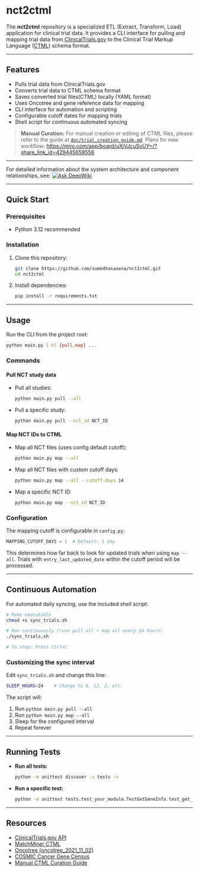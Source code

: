 # nct2ctml

The **nct2ctml** repository is a specialized ETL (Extract, Transform, Load) application for clinical trial data. It provides a CLI interface for pulling and mapping trial data from [ClinicalTrials.gov](https://clinicaltrials.gov/data-api/api#extapi) to the Clinical Trial Markup Language ([CTML](https://matchminer.gitbook.io/matchminer/deployment/ctml-and-trial-curation)) schema format.

---

## Features
- Pulls trial data from ClinicalTrials.gov
- Converts trial data to CTML schema format
- Saves converted trial files(CTML) locally (YAML format)
- Uses Oncotree and gene reference data for mapping
- CLI interface for automation and scripting
- Configurable cutoff dates for mapping trials
- Shell script for continuous automated syncing

> **Manual Curation:**
> For manual creation or editing of CTML files, please refer to the guide at [`doc/trial_creation_guide.md`](doc/trial_creation_guide.md).
> Plans for new workflow: https://miro.com/app/board/uXjVJcuSvUY=/?share_link_id=429445659556
---

For detailed information about the system architecture and component relationships, see:
[![Ask DeepWiki](https://deepwiki.com/badge.svg)](https://deepwiki.com/sumedhasaxena/nct2ctml)

---

## Quick Start

### Prerequisites
- Python 3.12 recommended

### Installation
1. Clone this repository:
   ```bash
   git clone https://github.com/sumedhasaxena/nct2ctml.git
   cd nct2ctml
   ```
2. Install dependencies:
   ```bash
   pip install -r requirements.txt
   ```

---

## Usage

Run the CLI from the project root:

```bash
python main.py [-h] {pull,map} ...
```

### Commands

#### Pull NCT study data
- Pull all studies:
  ```bash
  python main.py pull --all
  ```
- Pull a specific study:
  ```bash
  python main.py pull --nct_id NCT_ID
  ```

#### Map NCT IDs to CTML
- Map all NCT files (uses config default cutoff):
  ```bash
  python main.py map --all
  ```
- Map all NCT files with custom cutoff days:
  ```bash
  python main.py map --all --cutoff-days 14
  ```
- Map a specific NCT ID:
  ```bash
  python main.py map --nct_id NCT_ID
  ```

### Configuration

The mapping cutoff is configurable in `config.py`:
```python
MAPPING_CUTOFF_DAYS = 1  # Default: 1 day
```

This determines how far back to look for updated trials when using `map --all`. Trials with `entry_last_updated_date` within the cutoff period will be processed.

---

## Continuous Automation

For automated daily syncing, use the included shell script:

```bash
# Make executable
chmod +x sync_trials.sh

# Run continuously (runs pull all + map all every 24 hours)
./sync_trials.sh

# To stop: Press Ctrl+C
```

### Customizing the sync interval

Edit `sync_trials.sh` and change this line:
```bash
SLEEP_HOURS=24    # Change to 6, 12, 2, etc.
```

The script will:
1. Run `python main.py pull --all`
2. Run `python main.py map --all`
3. Sleep for the configured interval
4. Repeat forever

---

## Running Tests

- **Run all tests:**
  ```bash
  python -m unittest discover -s tests -v
  ```
- **Run a specific test:**
  ```bash
  python -m unittest tests.test_your_module.TestGetGeneInfo.test_get_gene_info -v
  ```

---

## Resources
- [ClinicalTrials.gov API](https://clinicaltrials.gov/data-api/api#extapi)
- [MatchMiner CTML](https://matchminer.gitbook.io/matchminer/deployment/ctml-and-trial-curation)
- [Oncotree (oncotree_2021_11_02)](https://oncotree.mskcc.org/?version=oncotree_2021_11_02&field=NAME)
- [COSMIC Cancer Gene Census](https://cancer.sanger.ac.uk/census)
- [Manual CTML Curation Guide](doc/trial_creation_guide.md)
